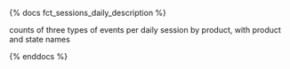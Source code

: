 {% docs fct_sessions_daily_description %}

counts of three types of events per daily session by product, with product and state names

{% enddocs %}
